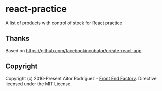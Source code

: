 # react-practice

A list of products with control of stock for React practice

## Thanks

Based on https://github.com/facebookincubator/create-react-app

## Copyright

Copyright (c) 2016-Present Aitor Rodríguez - [Front End Factory](http://www.frontendfactory.es). Directive licensed under the MIT License.

